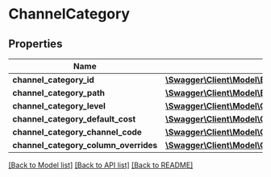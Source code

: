 # ChannelCategory

## Properties
Name | Type | Description | Notes
------------ | ------------- | ------------- | -------------
**channel_category_id** | [**\Swagger\Client\Model\BeezUPCommonChannelCategoryId**](BeezUPCommonChannelCategoryId.md) |  | 
**channel_category_path** | [**\Swagger\Client\Model\BeezUPCommonChannelCategoryPath**](BeezUPCommonChannelCategoryPath.md) |  | 
**channel_category_level** | [**\Swagger\Client\Model\ChannelCategoryLevel**](ChannelCategoryLevel.md) |  | 
**channel_category_default_cost** | [**\Swagger\Client\Model\ChannelCategoryDefaultCost**](ChannelCategoryDefaultCost.md) |  | [optional] 
**channel_category_channel_code** | [**\Swagger\Client\Model\ChannelCategoryChannelCode**](ChannelCategoryChannelCode.md) |  | [optional] 
**channel_category_column_overrides** | [**\Swagger\Client\Model\ChannelCategoryColumnOverrides**](ChannelCategoryColumnOverrides.md) |  | [optional] 

[[Back to Model list]](../README.md#documentation-for-models) [[Back to API list]](../README.md#documentation-for-api-endpoints) [[Back to README]](../README.md)


